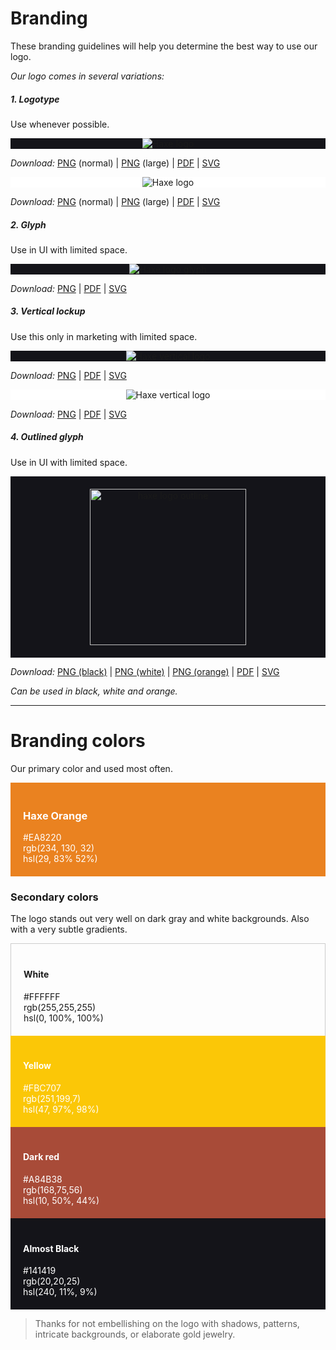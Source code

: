 # Branding

These branding guidelines will help you determine the best way to use our logo. 

_Our logo comes in several variations:_

##### 1. Logotype
Use whenever possible.

<div style="background:#141419; text-align:center"><img src="/img/branding/haxe-logo.png" alt="Haxe logo" /></div>

*Download:* 
<a href="/img/branding/haxe-logo.png">PNG</a> (normal) |
<a href="/img/branding/haxe-logo-large.png">PNG</a> (large) | 
<a href="/img/branding/haxe-logo.pdf">PDF</a> | 
<a href="/img/branding/haxe-logo.svg">SVG</a> 

<div style="background:#FFF; text-align:center"><img src="/img/branding/haxe-logo-white-background.png" alt="Haxe logo" /></div>

*Download:* 
<a href="/img/branding/haxe-logo-white-background.png">PNG</a> (normal) |
<a href="/img/branding/haxe-logo-white-background-large.png">PNG</a> (large) | 
<a href="/img/branding/haxe-logo-white-background.pdf">PDF</a> | 
<a href="/img/branding/haxe-logo-white-background.svg">SVG</a> 

##### 2. Glyph
Use in UI with limited space.

<div style="background:#141419; text-align:center"><img src="/img/branding/haxe-logo-glyph.png" alt="Haxe logo glyph"  /></div>

*Download:* 
<a href="/img/branding/haxe-logo-glyph.png">PNG</a> |
<a href="/img/branding/haxe-logo-glyph.pdf">PDF</a> | 
<a href="/img/branding/haxe-logo-glyph.svg">SVG</a> 

##### 3. Vertical lockup
Use this only in marketing with limited space.

<div style="background:#141419; text-align:center"><img src="/img/branding/haxe-logo-vertical.png" alt="Haxe vertical logo" /></div>

*Download:* 
<a href="/img/branding/haxe-logo-vertical.png">PNG</a> |
<a href="/img/branding/haxe-logo-vertical.pdf">PDF</a> | 
<a href="/img/branding/haxe-logo-vertical.svg">SVG</a> 

<div style="background:#FFF; text-align:center"><img src="/img/branding/haxe-logo-vertical-white-background.png" alt="Haxe vertical logo" /></div>

*Download:* 
<a href="/img/branding/haxe-logo-vertical-white-background.png">PNG</a> |
<a href="/img/branding/haxe-logo-vertical-white-background.pdf">PDF</a> | 
<a href="/img/branding/haxe-logo-vertical-white-background.svg">SVG</a> 

##### 4. Outlined glyph
Use in UI with limited space.

<div style="background:#141419; text-align:center; padding:20px"><img src="/img/branding/haxe-logo-outline-white.png" alt="haxe logo outline" width="250" /></div>

*Download:* 
<a href="/img/branding/haxe-logo-outline-black.png">PNG (black)</a> |
<a href="/img/branding/haxe-logo-outline-white.png">PNG (white)</a>  | 
<a href="/img/branding/haxe-logo-outline-orange.png">PNG (orange)</a>  | 
<a href="/img/branding/haxe-logo-outline.pdf">PDF</a> | 
<a href="/img/branding/haxe-logo-outline.svg">SVG</a> 

_Can be used in black, white and orange._

---

# Branding colors

Our primary color and used most often. 

<div style="background:#EA8220;padding:20px; color:#FFF">
<h3>Haxe Orange</h3>#EA8220<br />rgb(234, 130, 32)<br />hsl(29, 83% 52%)
</div>

### Secondary colors 

The logo stands out very well on dark gray and white backgrounds. Also with a very subtle gradients.

<div style="border:1px solid #ccc;border-bottom:0; padding:20px;">
<h4>White</h4>#FFFFFF<br />rgb(255,255,255)<br />hsl(0, 100%, 100%)
</div>

<div style="background:#FBC707;padding:20px; color:#FFF">
<h4>Yellow</h4>#FBC707<br />rgb(251,199,7)<br />hsl(47, 97%, 98%)
</div>

<div style="background:#A84B38;padding:20px; color:#FFF">
<h4>Dark red</h4>#A84B38<br />rgb(168,75,56)<br />hsl(10, 50%, 44%)
</div>

<div style="background:#141419;padding:20px; color:#FFF">
<h4>Almost Black</h4>#141419<br />rgb(20,20,25)<br />hsl(240, 11%, 9%)
</div>


 > Thanks for not embellishing on the logo with shadows, patterns, intricate backgrounds, or elaborate gold jewelry.

